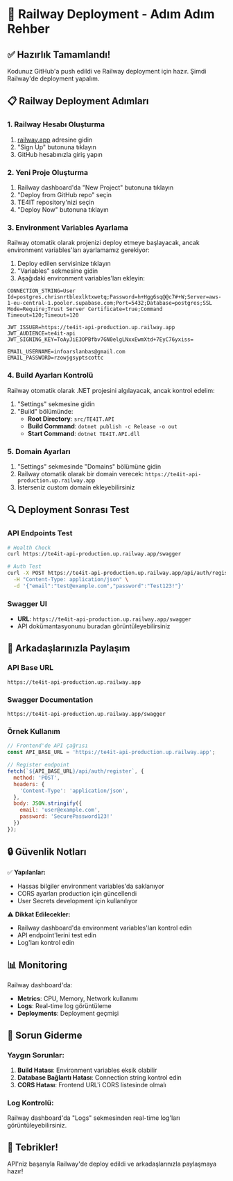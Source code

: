 # 🚀 Railway Deployment - Adım Adım Rehber

## ✅ Hazırlık Tamamlandı!

Kodunuz GitHub'a push edildi ve Railway deployment için hazır. Şimdi Railway'de deployment yapalım.

## 📋 Railway Deployment Adımları

### 1. Railway Hesabı Oluşturma
1. [railway.app](https://railway.app) adresine gidin
2. "Sign Up" butonuna tıklayın
3. GitHub hesabınızla giriş yapın

### 2. Yeni Proje Oluşturma
1. Railway dashboard'da "New Project" butonuna tıklayın
2. "Deploy from GitHub repo" seçin
3. TE4IT repository'nizi seçin
4. "Deploy Now" butonuna tıklayın

### 3. Environment Variables Ayarlama
Railway otomatik olarak projenizi deploy etmeye başlayacak, ancak environment variables'ları ayarlamamız gerekiyor:

1. Deploy edilen servisinize tıklayın
2. "Variables" sekmesine gidin
3. Aşağıdaki environment variables'ları ekleyin:

```
CONNECTION_STRING=User Id=postgres.chrisnrtblexlktxwetq;Password=h+Hgg6sq@@c7#+W;Server=aws-1-eu-central-1.pooler.supabase.com;Port=5432;Database=postgres;SSL Mode=Require;Trust Server Certificate=true;Command Timeout=120;Timeout=120

JWT_ISSUER=https://te4it-api-production.up.railway.app
JWT_AUDIENCE=te4it-api
JWT_SIGNING_KEY=ToAyJiE3OPBfbv7GN0elgLNxxEwmXtd+7EyC76yxiss=

EMAIL_USERNAME=infoarslanbas@gmail.com
EMAIL_PASSWORD=rzowjgsyptscottc
```

### 4. Build Ayarları Kontrolü
Railway otomatik olarak .NET projesini algılayacak, ancak kontrol edelim:

1. "Settings" sekmesine gidin
2. "Build" bölümünde:
   - **Root Directory**: `src/TE4IT.API`
   - **Build Command**: `dotnet publish -c Release -o out`
   - **Start Command**: `dotnet TE4IT.API.dll`

### 5. Domain Ayarları
1. "Settings" sekmesinde "Domains" bölümüne gidin
2. Railway otomatik olarak bir domain verecek: `https://te4it-api-production.up.railway.app`
3. İsterseniz custom domain ekleyebilirsiniz

## 🔍 Deployment Sonrası Test

### API Endpoints Test
```bash
# Health Check
curl https://te4it-api-production.up.railway.app/swagger

# Auth Test
curl -X POST https://te4it-api-production.up.railway.app/api/auth/register \
  -H "Content-Type: application/json" \
  -d '{"email":"test@example.com","password":"Test123!"}'
```

### Swagger UI
- **URL**: `https://te4it-api-production.up.railway.app/swagger`
- API dokümantasyonunu buradan görüntüleyebilirsiniz

## 📱 Arkadaşlarınızla Paylaşım

### API Base URL
```
https://te4it-api-production.up.railway.app
```

### Swagger Documentation
```
https://te4it-api-production.up.railway.app/swagger
```

### Örnek Kullanım
```javascript
// Frontend'de API çağrısı
const API_BASE_URL = 'https://te4it-api-production.up.railway.app';

// Register endpoint
fetch(`${API_BASE_URL}/api/auth/register`, {
  method: 'POST',
  headers: {
    'Content-Type': 'application/json',
  },
  body: JSON.stringify({
    email: 'user@example.com',
    password: 'SecurePassword123!'
  })
});
```

## 🔒 Güvenlik Notları

✅ **Yapılanlar:**
- Hassas bilgiler environment variables'da saklanıyor
- CORS ayarları production için güncellendi
- User Secrets development için kullanılıyor

⚠️ **Dikkat Edilecekler:**
- Railway dashboard'da environment variables'ları kontrol edin
- API endpoint'lerini test edin
- Log'ları kontrol edin

## 📊 Monitoring

Railway dashboard'da:
- **Metrics**: CPU, Memory, Network kullanımı
- **Logs**: Real-time log görüntüleme
- **Deployments**: Deployment geçmişi

## 🚨 Sorun Giderme

### Yaygın Sorunlar:
1. **Build Hatası**: Environment variables eksik olabilir
2. **Database Bağlantı Hatası**: Connection string kontrol edin
3. **CORS Hatası**: Frontend URL'i CORS listesinde olmalı

### Log Kontrolü:
Railway dashboard'da "Logs" sekmesinden real-time log'ları görüntüleyebilirsiniz.

## 🎉 Tebrikler!

API'niz başarıyla Railway'de deploy edildi ve arkadaşlarınızla paylaşmaya hazır!
